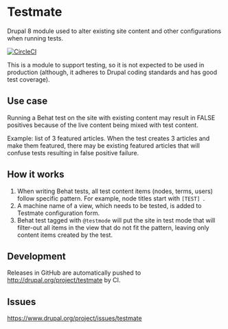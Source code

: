 # Testmate 
Drupal 8 module used to alter existing site content and other
configurations when running tests.

[![CircleCI](https://circleci.com/gh/integratedexperts/testmate.svg?style=shield)](https://circleci.com/gh/integratedexperts/testmate)

This is a module to support testing, so it is not expected to be used in 
production (although, it adheres to Drupal coding standards and has good test 
coverage).

## Use case 
Running a Behat test on the site with existing content may result in
FALSE positives because of the live content being mixed with test content.

Example: list of 3 featured articles. When the test creates 3 articles and make
them featured, there may be existing featured articles that will confuse tests
resulting in false positive failure.

## How it works 
1. When writing Behat tests, all test content items (nodes,
   terms, users) follow specific pattern. For example, node titles start with
   `[TEST] `. 
2. A machine name of a view, which needs to be tested, is added to
   Testmate configuration form. 
3. Behat test tagged with `@testmode` will put
   the site in test mode that will filter-out all items in the view that do not
   fit the pattern, leaving only content items created by the test.

## Development 
Releases in GitHub are automatically pushed to http://drupal.org/project/testmate by CI.

## Issues
https://www.drupal.org/project/issues/testmate
